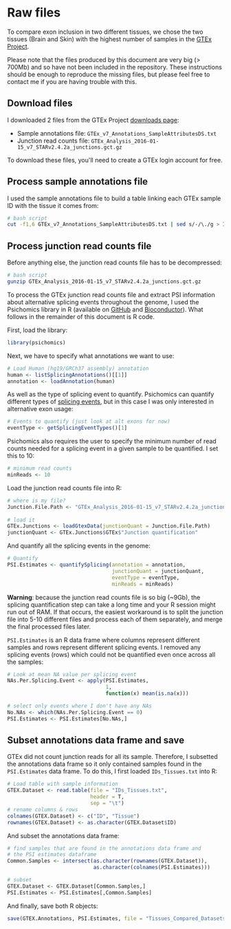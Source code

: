 # Raw files


To compare exon inclusion in two different tissues, we chose the two tissues (Brain and Skin) with the highest number of samples in the [GTEx Project](https://www.gtexportal.org/home/).

Please note that the files produced by this document are very big (> 700Mb) and so have not been included in the repository. These instructions should be enough to reproduce the missing files, but please feel free to contact me if you are having trouble with this.

## Download files

I downloaded 2 files from the GTEx Project [downloads page](https://www.gtexportal.org/gtex_analysis_v7/datasets):

* Sample annotations file: `GTEx_v7_Annotations_SampleAttributesDS.txt`
* Junction read counts file: `GTEx_Analysis_2016-01-15_v7_STARv2.4.2a_junctions.gct.gz`

To download these files, you'll need to create a GTEx login account for free.

## Process sample annotations file

I used the sample annotations file to build a table linking each GTEx sample ID with the tissue it comes from:

```bash
# bash script
cut -f1,6 GTEx_v7_Annotations_SampleAttributesDS.txt | sed s/-/\./g > IDs_Tissues.txt
```


## Process junction read counts file

Before anything else, the junction read counts file has to be decompressed:

```bash
# bash script
gunzip GTEx_Analysis_2016-01-15_v7_STARv2.4.2a_junctions.gct.gz
```

To process the GTEx junction read counts file and extract PSI information about alternative splicing events throughout the genome, I used the Psichomics library in R (available on [GitHub](https://github.com/nuno-agostinho/psichomics) and [Bioconductor](https://bioconductor.org/packages/release/bioc/html/psichomics.html)). What follows in the remainder of this document is R code.

First, load the library:

```r
library(psichomics)
```
Next, we have to specify what annotations we want to use:

```r
# Load Human (hg19/GRCh37 assembly) annotation
human <- listSplicingAnnotations()[[1]]
annotation <- loadAnnotation(human)
```
As well as the type of splicing event to quantify. Psichomics can quantify different types of [splicing events](http://rstudio-pubs-static.s3.amazonaws.com/359093_7f4afce0df5d48ba99eb0c05a9af8a00.html#quantifying-alternative-splicing), but in this case I was only interested in alternative exon usage:

```r
# Events to quantify (just look at alt exons for now)
eventType <- getSplicingEventTypes()[1]
```
Psichomics also requires the user to specify the minimum number of read counts needed for a splicing event in a given sample to be quantified. I set this to 10:

```r
# minimum read counts
minReads <- 10
```


Load the junction read counts file into R:

```r
# where is my file?
Junction.File.Path <- "GTEx_Analysis_2016-01-15_v7_STARv2.4.2a_junctions.gct"
  
# load it
GTEx.Junctions <- loadGtexData(junctionQuant = Junction.File.Path)
junctionQuant <- GTEx.Junctions$GTEx$"Junction quantification"
```
And quantify all the splicing events in the genome:

```r
# Quantify
PSI.Estimates <- quantifySplicing(annotation = annotation,
                                  junctionQuant = junctionQuant,
                                  eventType = eventType, 
                                  minReads = minReads)
```
**Warning**: because the junction read counts file is so big (~9Gb), the splicing quantification step can take a long time and your R session might run out of RAM. If that occurs, the easiest workaround is to split the junction file into 5-10 different files and process each of them separately, and merge the final processed files later.

`PSI.Estimates` is an R data frame where columns represent different samples and rows represent different splicing events. I removed any splicing events (rows) which could not be quantified even once across all the samples:

```r
# Look at mean NA value per splicing event
NAs.Per.Splicing.Event <- apply(PSI.Estimates,
                                1,
                                function(x) mean(is.na(x)))

# select only events where I don't have any NAs
No.NAs <- which(NAs.Per.Splicing.Event == 0)
PSI.Estimates <- PSI.Estimates[No.NAs,]
```

## Subset annotations data frame and save

GTEx did not count junction reads for all its sample. Therefore, I subsetted the annotations data frame so it only contained samples found in the `PSI.Estimates` data frame. To do this, I first loaded `IDs_Tissues.txt` into R:

```r
# Load table with sample information
GTEX.Dataset <- read.table(file = "IDs_Tissues.txt",
                           header = T,
                           sep = "\t")
# rename columns & rows
colnames(GTEX.Dataset) <- c("ID", "Tissue")
rownames(GTEX.Dataset) <- as.character(GTEX.Dataset$ID)
```
And subset the annotations data frame:

```r
# find samples that are found in the annotations data frame and
# the PSI estimates dataframe
Common.Samples <- intersect(as.character(rownames(GTEX.Dataset)),
                            as.character(colnames(PSI.Estimates)))

# subset
GTEX.Dataset <- GTEX.Dataset[Common.Samples,]
PSI.Estimates <- PSI.Estimates[,Common.Samples]

```
And finally, save both R objects:

```r
save(GTEX.Annotations, PSI.Estimates, file = "Tissues_Compared_Datasets.RData")
```